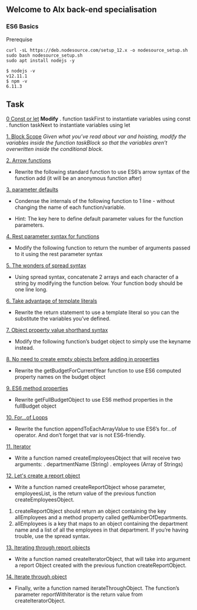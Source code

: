 ## Welcome to Alx back-end specialisation

### ES6 Basics

Prerequise
```
curl -sL https://deb.nodesource.com/setup_12.x -o nodesource_setup.sh
sudo bash nodesource_setup.sh
sudo apt install nodejs -y
```

```
$ nodejs -v
v12.11.1
$ npm -v
6.11.3
```

## Task
 [0 Const or let](0-constants.js)
**Modify**
. function taskFirst to instantiate variables using const
. function taskNext to instantiate variables using let 

[1. Block Scope](block-scoped.js)
*Given what you’ve read about var and hoisting, modify the variables inside the function taskBlock so that the variables aren’t overwritten inside the conditional block.*

[2. Arrow functions](2-arrow.js)

* Rewrite the following standard function to use ES6’s arrow syntax of the function add (it will be an anonymous function after)

[3. parameter defaults](3-default-parameter.js)

* Condense the internals of the following function to 1 line - without changing the name of each function/variable.

* Hint: The key here to define default parameter values for the function parameters.

[4. Rest parameter syntax for functions](4-rest-parameter.js)

* Modify the following function to return the number of arguments passed to it using the rest parameter syntax

[5. The wonders of spread syntax](5-spread-operator.js)

* Using spread syntax, concatenate 2 arrays and each character of a string by modifying the function below. Your function body should be one line long.

[6. Take advantage of template literals](6-string-interpolation.js)

* Rewrite the return statement to use a template literal so you can the substitute the variables you’ve defined.

[7. Object property value shorthand syntax](7-getBudgetgetObject.js)

* Modify the following function’s budget object to simply use the keyname instead. 

[8. No need to create empty objects before adding in properties](8-getBudgetCurrentYear.js)

* Rewrite the getBudgetForCurrentYear function to use ES6 computed property names on the budget object

[9. ES6 method properties](9-getFullBudget.js)

* Rewrite getFullBudgetObject to use ES6 method properties in the fullBudget object

[10. For...of Loops](10-loops.js)

* Rewrite the function appendToEachArrayValue to use ES6’s for...of operator. And don’t forget that var is not ES6-friendly.

[11. Iterator](11-createEmployeesObject.js)

* Write a function named createEmployeesObject that will receive two arguments:
. departmentName (String)
. employees (Array of Strings)

[12. Let's create a report object](12-createReportObject.js)

* Write a function named createReportObject whose parameter, employeesList, is the return value of the previous function createEmployeesObject.

1. createReportObject should return an object containing the key allEmployees and a method property called getNumberOfDepartments.
2. allEmployees is a key that maps to an object containing the department name and a list of all the employees in that department. If you’re having trouble, use the spread syntax.

[13. Iterating through report objects](100-createIteratorObject.js)

* Write a function named createIteratorObject, that will take into argument a report Object created with the previous function createReportObject.

[14. Iterate through object](101-iterateThroughObject.js)

* Finally, write a function named iterateThroughObject. The function’s parameter reportWithIterator is the return value from createIteratorObject.
